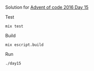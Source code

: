 Solution for [Advent of code 2016 Day 15](https://adventofcode.com/2016/day/15)

Test

```mix test```

Build

```mix escript.build```

Run

```./day15```
